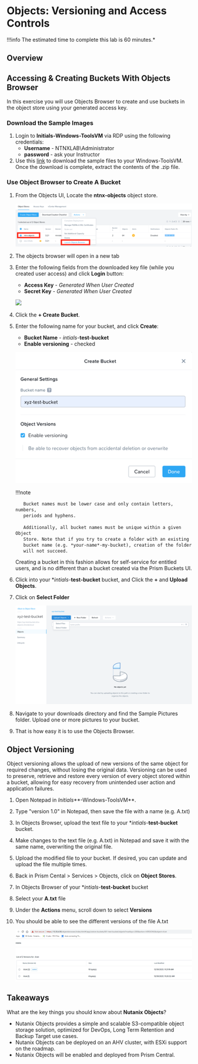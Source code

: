 # Objects: Versioning and Access Controls

!!!info
       The estimated time to complete this lab is 60 minutes.*

## Overview
## Accessing & Creating Buckets With Objects Browser

In this exercise you will use Objects Browser to create and use buckets
in the object store using your generated access key.

### Download the Sample Images

1.  Login to **Initials-Windows-ToolsVM** via RDP using the following
    credentials:
    -   **Username** - NTNXLAB\\Administrator
    -   **password** - ask your Instructor
2.  Use this
    [link](http://10.42.194.11/workshop_staging/peer/SampleData_Small.zip)
    to download the sample files to your Windows-ToolsVM. Once the
    download is complete, extract the contents of the .zip file.

### Use Object Browser to Create A Bucket

1.  From the Objects UI, Locate the **ntnx-objects** object store.

    ![](images/obj_01.png)

2.  The objects browser will open in a new tab

3.  Enter the following fields from the downloaded key file (while you
    created user access) and click **Login** button:

    -   **Access Key** - *Generated When User Created*
    -   **Secret Key** - *Generated When User Created*

    ![](images/obj_02_.png)

4.  Click the **+ Create Bucket**.

5.  Enter the following name for your bucket, and click **Create**:

    -   **Bucket Name** - *intials*-**test-bucket**
    -   **Enable versioning** - checked

    ![](images/obj_03.png)

    !!!note

           Bucket names must be lower case and only contain letters, numbers,
           periods and hyphens.
       
           Additionally, all bucket names must be unique within a given Object
           Store. Note that if you try to create a folder with an existing
           bucket name (e.g. *your-name*-my-bucket), creation of the folder
           will not succeed.

    Creating a bucket in this fashion allows for self-service for
    entitled users, and is no different than a bucket created via the
    Prism Buckets UI.

6.  Click into your **intials*-**test-bucket** bucket, and Click the **+** and **Upload Objects**.

7.  Click on **Select Folder**

    ![](images/obj_04.png)

8.  Navigate to your downloads directory and find the Sample Pictures
    folder. Upload one or more pictures to your bucket.

9.  That is how easy it is to use the Objects Browser.

## Object Versioning

Object versioning allows the upload of new versions of the same object
for required changes, without losing the original data. Versioning can
be used to preserve, retrieve and restore every version of every object
stored within a bucket, allowing for easy recovery from unintended user
action and application failures.

1.  Open Notepad in *Initials***-Windows-ToolsVM**.

2.  Type "version 1.0" in Notepad, then save the file with a name (e.g.
    A.txt)

3.  In Objects Browser, upload the text file to your
    **intials*-**test-bucket** bucket.

4.  Make changes to the text file (e.g. A.txt) in Notepad and save it
    with the same name, overwriting the original file.

5.  Upload the modified file to your bucket. If desired, you can update
    and upload the file multiple times.

6.  Back in Prism Cental \> Services \> Objects, click on **Object
    Stores**.

7.  In Objects Browser of your **intials*-**test-bucket** bucket

8.  Select your **A.txt** file

9.  Under the **Actions** menu, scroll down to select **Versions**

10. You should be able to see the different versions of the file A.txt

    ![](images/obj_05.png)

## Takeaways

What are the key things you should know about **Nutanix Objects**?

-   Nutanix Objects provides a simple and scalable S3-compatible object
    storage solution, optimized for DevOps, Long Term Retention and
    Backup Target use cases.
-   Nutanix Objects can be deployed on an AHV cluster, with ESXi support
    on the roadmap.
-   Nutanix Objects will be enabled and deployed from Prism Central.
